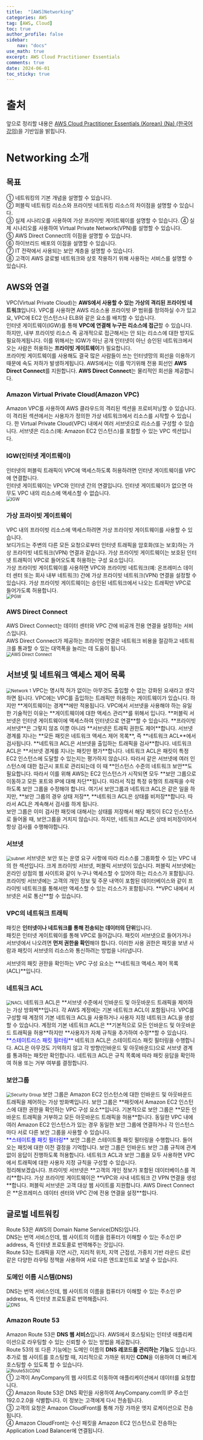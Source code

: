 ```yaml
---
title:  "[AWS]Networking"
categories: AWS
tag: [AWS, Cloud]
toc: true
author_profile: false
sidebar:
    nav: "docs"
use_math: true
excerpt: AWS Cloud Practitioner Essentials
comments: true
date: 2024-06-01
toc_sticky: true
---
```



# 출처
앞으로 정리할 내용은 [AWS Cloud Practitioner Essentials (Korean) (Na) (한국어 강의)](https://explore.skillbuilder.aws/learn/course/13522/play/107682/aws-cloud-practitioner-essentials-korean-na-hangug-eo-gang-ui)을 기반임을 밝힙니다.   

# Networking 소개

## 목표
① 네트워킹의 기본 개념을 설명할 수 있습니다.   
② 퍼블릭 네트워킹 리소스와 프라이빗 네트워킹 리소스의 차이점을 설명할 수 있습니다.   
③ 실제 시나리오를 사용하여 가상 프라이빗 게이트웨이를 설명할 수 있습니다. 
④ 실제 시나리오를 사용하여 Virtual Private Network(VPN)를 설명할 수 있습니다.   
⑤ AWS Direct Connect의 이점을 설명할 수 있습니다.    
⑥ 하이브리드 배포의 이점을 설명할 수 있습니다.    
⑦ IT 전략에서 사용되는 보안 계층을 설명할 수 있습니다.   
⑧ 고객이 AWS 글로벌 네트워크와 상호 작용하기 위해 사용하는 서비스를 설명할 수 있습니다.


## AWS와 연결
VPC(Virtual Private Cloud)는 **AWS에서 사용할 수 있는 가상의 격리된 프라이빗 네트워크**입니다. VPC를 사용하면 AWS 리소스용 프라이빗 IP 범위를 정의하실 수가 있고요, VPC에 EC2 인스턴스나 ELB와 같은 요소를 배치할 수 있습니다.   
인터넷 게이트웨이(IGW)를 통해 **VPC에 연결해 누구든 리소스에 접근**할 수 있습니다. 하지만, 내부 프라이빗 리소스 즉 공개적으로 접근해서는 안 되는 리소스에 대한 방지도 필요하게됩니다. 이를 위해서는 IGW가 아닌 공개 인터넷이 아닌 승인된 네트워크에서 오는 사람은 허용하는 **프라이빗 게이트웨이**가 필요합니다.    
프라이빗 게이트웨이를 사용해도 결국 많은 사람들이 쓰는 인터넷망의 회선을 이용하기 때문에 속도 저하가 발생하게됩니다. AWS에서는 이를 막기위해 전용 회선인 **AWS Direct Connect**를 지원합니다. **AWS Direct Connect**는 물리적인 회선을 제공합니다.   

### Amazon Virtual Private Cloud(Amazon VPC)
Amazon VPC를 사용하여 AWS 클라우드의 격리된 섹션을 프로비저닝할 수 있습니다. 이 격리된 섹션에서는 사용자가 정의한 가상 네트워크에서 리소스를 시작할 수 있습니다. 한 Virtual Private Cloud(VPC) 내에서 여러 서브넷으로 리소스를 구성할 수 있습니다. 서브넷은 리소스(예: Amazon EC2 인스턴스)를 포함할 수 있는 VPC 섹션입니다.   

### IGW(인터넷 게이트웨이)
인터넷의 퍼블릭 트래픽이 VPC에 액세스하도록 허용하려면 인터넷 게이트웨이를 VPC에 연결합니다.   
인터넷 게이트웨이는 VPC와 인터넷 간의 연결입니다. 인터넷 게이트웨이가 없으면 아무도 VPC 내의 리소스에 액세스할 수 없습니다.   
<img src="../../../assets/images/AWS Cloud Practitioner/2024-06-01-Networking/IGW.png" alt="IGW" style="zoom:80%;" />    

### 가상 프라이빗 게이트웨이
VPC 내의 프라이빗 리소스에 액세스하려면 가상 프라이빗 게이트웨이를 사용할 수 있습니다.   
보디가드는 주변의 다른 모든 요청으로부터 인터넷 트래픽을 암호화(또는 보호)하는 가상 프라이빗 네트워크(VPN) 연결과 같습니다. 가상 프라이빗 게이트웨이는 보호된 인터넷 트래픽이 VPC로 들어오도록 허용하는 구성 요소입니다.   
가상 프라이빗 게이트웨이를 사용하면 VPC와 프라이빗 네트워크(예: 온프레미스 데이터 센터 또는 회사 내부 네트워크) 간에 가상 프라이빗 네트워크(VPN) 연결을 설정할 수 있습니다. 가상 프라이빗 게이트웨이는 승인된 네트워크에서 나오는 트래픽만 VPC로 들어가도록 허용합니다.   
<img src="../../../assets/images/AWS Cloud Practitioner/2024-06-01-Networking/PGW.png" alt="PGW" style="zoom:80%;" />    

### AWS Direct Connect
AWS Direct Connect는 데이터 센터와 VPC 간에 비공개 전용 연결을 설정하는 서비스입니다.   
AWS Direct Connect가 제공하는 프라이빗 연결은 네트워크 비용을 절감하고 네트워크를 통과할 수 있는 대역폭을 늘리는 데 도움이 됩니다.   
<img src="../../../assets/images/AWS Cloud Practitioner/2024-06-01-Networking/AWS Direct Connect.png" alt="AWS Direct Connect" style="zoom:80%;" />    

## 서브넷 및 네트워크 액세스 제어 목록
<img src="../../../assets/images/AWS Cloud Practitioner/2024-06-01-Networking/Network 1.png" alt="Network 1" style="zoom:80%;" />    
VPC는 명시적 허가 없이는 아무것도 출입할 수 없는 강화된 요새라고 생각하면 됩니다. VPC에는 VPC를 출입하는 트래픽만 허용하는 게이트웨이가 있습니다. 하지만 **게이트웨이는 경계**에만 적용됩니다.   
VPC에서 서브넷을 사용해야 하는 유일한 기술적인 이유는 **게이트웨이에 대한 액세스 관리**를 위해서 입니다. **퍼블릭 서브넷은 인터넷 게이트웨이에 액세스하여 인터넷으로 연결**할 수 있습니다. **프라이빗 서브넷**은 그렇지 않죠 이뿐 아니라 **서브넷은 트래픽 권한도 제어**합니다.   
서브넷 경계를 지나는 **모든 패킷은 네트워크 액세스 제어 목록**, 즉 **네트워크 ACL**에서 검사됩니다. **네트워크 ACL은 서브넷을 출입하는 트래픽을 검사**합니다. 네트워크 ACL은 **서브넷 경계를 지나는 패킷만 평가**합니다. 네트워크 ACL은 패킷이 특정 EC2 인스턴스에 도달할 수 있는지는 평가하지 않습니다. 따라서 같은 서브넷에 여러 인스턴스에 대한 접근시 포트로 관리되는데 이 때 **인스턴스 수준의 네트워크 보안**도 필요합니다. 따라서 이를 위해 AWS는 EC2 인스턴스가 시작되면 모두 **보안 그룹으로 이동하고 모든 포트와 IP에 대해 차단**됩니다. 따라서 직접 특정 유형의 트래픽을 수락하도록 보안 그룹을 수정해야 합니다.   
여기서 보안그룹과 네트워크 ACL은 같은 일을 하지만, **보안 그룹의 경우 상태 저장**, **네트워크 ACL은 상태를 비저장**합니다. 따라서 ACL은 계속해서 검사를 하게 됩니다.    
<br>   
보안 그룹은 이미 검사한 패킷에 대해서는 상태를 저장해서 해당 패킷이 EC2 인스턴스로 들어올 때, 보안그룹을 거치지 않습니다. 하지만, 네트워크 ACL은 상태 비저장이어서 항상 검사를 수행해야합니다.   

### 서브넷   
<img src="../../../assets/images/AWS Cloud Practitioner/2024-06-01-Networking/subnet.png" alt="subnet" style="zoom:80%;" />    
서브넷은 보안 또는 운영 요구 사항에 따라 리소스를 그룹화할 수 있는 VPC 내의 한 섹션입니다. 크게 프라이빗 서브넷, 퍼블릭 서브넷이 있습니다.   
퍼블릭 서브넷에는 온라인 상점의 웹 사이트와 같이 누구나 액세스할 수 있어야 하는 리소스가 포함됩니다.   
프라이빗 서브넷에는 고객의 개인 정보 및 주문 내역이 포함된 데이터베이스와 같이 프라이빗 네트워크를 통해서만 액세스할 수 있는 리소스가 포함됩니다.    
**VPC 내에서 서브넷은 서로 통신**할 수 있습니다.    

### VPC의 네트워크 트래픽
패킷은 **인터넷이나 네트워크를 통해 전송되는 데이터의 단위**입니다.   
패킷은 인터넷 게이트웨이를 통해 VPC로 들어갑니다. 패킷이 서브넷으로 들어가거나 서브넷에서 나오려면 **먼저 권한을 확인**해야 합니다. 이러한 사용 권한은 패킷을 보낸 사람과 패킷이 서브넷의 리소스와 통신하려는 방법을 나타냅니다.   

서브넷의 패킷 권한을 확인하는 VPC 구성 요소는 **네트워크 액세스 제어 목록(ACL)**입니다.   

### 네트워크 ACL
<img src="../../../assets/images/AWS Cloud Practitioner/2024-06-01-Networking/NACL.png" alt="NACL" style="zoom:80%;" />    
네트워크 ACL은 **서브넷 수준에서 인바운드 및 아웃바운드 트래픽을 제어하는 가상 방화벽**입니다.   
각 AWS 계정에는 기본 네트워크 ACL이 포함됩니다. VPC를 구성할 때 계정의 기본 네트워크 ACL을 사용하거나 사용자 지정 네트워크 ACL을 생성할 수 있습니다.    
계정의 기본 네트워크 ACL은 **기본적으로 모든 인바운드 및 아웃바운드 트래픽을 허용**하지만 **사용자가 자체 규칙을 추가하여 수정**할 수 있습니다.   
<br>
<span style='color:blue'>**스테이트리스 패킷 필터링**</span>   
네트워크 ACL은 스테이트리스 패킷 필터링을 수행합니다. ACL은 아무것도 기억하지 않고 각 방향(인바운드 및 아웃바운드)으로 서브넷 경계를 통과하는 패킷만 확인합니다.    
네트워크 ACL은 규칙 목록에 따라 패킷 응답을 확인하여 허용 또는 거부 여부를 결정합니다.   

### 보안그룹
<img src="../../../assets/images/AWS Cloud Practitioner/2024-06-01-Networking/Security Group.png" alt="Security Group" style="zoom:80%;" />    
보안 그룹은 Amazon EC2 인스턴스에 대한 인바운드 및 아웃바운드 트래픽을 제어하는 가상 방화벽입니다.   
보안 그룹은 **패킷에서 Amazon EC2 인스턴스에 대한 권한을 확인하는 VPC 구성 요소**입니다.   
기본적으로 보안 그룹은 **모든 인바운드 트래픽을 거부하고 모든 아웃바운드 트래픽을 허용**합니다.   
동일한 VPC 내에 여러 Amazon EC2 인스턴스가 있는 경우 동일한 보안 그룹에 연결하거나 각 인스턴스마다 서로 다른 보안 그룹을 사용할 수 있습니다.   
<br>
<span style='color:blue'>**스테이트풀 패킷 필터링**</span>   
보안 그룹은 스테이트풀 패킷 필터링을 수행합니다. 들어오는 패킷에 대한 이전 결정을 기억합니다.   
보안 그룹은 인바운드 보안 그룹 규칙에 관계없이 응답이 진행하도록 허용합니다.   
네트워크 ACL과 보안 그룹을 모두 사용하면 VPC에서 트래픽에 대한 사용자 지정 규칙을 구성할 수 있습니다.   

<br>
정리해보겠습니다.   
프라이빗 서브넷은 **고객의 개인 정보가 포함된 데이터베이스를 격리**합니다.   
가상 프라이빗 게이트웨이은 **VPC와 사내 네트워크 간 VPN 연결을 생성**합니다.   
퍼블릭 서브넷은 고객 대상 웹 사이트를 지원합니다.   
AWS Direct Connect은 **온프레미스 데이터 센터와 VPC 간에 전용 연결을 설정**합니다.   

## 글로벌 네트워킹
Route 53은 AWS의 Domain Name Service(DNS)입니다.   
DNS는 번역 서비스인데, 웹 사이트의 이름을 컴퓨터가 이해할 수 있는 주소인 IP address, 즉 인터넷 프로토콜로 번역해주는 것입니다.    
Route 53는 트래픽을 지연 시간, 지리적 위치, 지역 근접성, 가중치 기반 라운드 로빈 같은 다양한 라우팅 정책을 사용하여 서로 다른 엔드포인트로 보낼 수 있습니다. 

### 도메인 이름 시스템(DNS)
DNS는 번역 서비스인데, 웹 사이트의 이름을 컴퓨터가 이해할 수 있는 주소인 IP address, 즉 인터넷 프로토콜로 번역해줍니다.   
<img src="../../../assets/images/AWS Cloud Practitioner/2024-06-01-Networking/DNS.png" alt="DNS" style="zoom:80%;" />    

### Amazon Route 53
Amazon Route 53은 **DNS 웹 서비스**입니다. AWS에서 호스팅되는 인터넷 애플리케이션으로 라우팅할 수 있는 신뢰할 수 있는 방법을 제공합니다.   
Route 53의 또 다른 기능에는 도메인 이름의 **DNS 레코드를 관리하는 기능**도 있습니다.   
추가로 웹 사이트를 호스팅할 때, 지리적으로 가까운 위치인 **CDN**을 이용하여 더 빠르게 호스팅할 수 있도록 할 수 있습니다.   
<img src="../../../assets/images/AWS Cloud Practitioner/2024-06-01-Networking/Route53(CDN).png" alt="Route53(CDN)" style="zoom:80%;" />    
① 고객이 AnyCompany의 웹 사이트로 이동하여 애플리케이션에서 데이터를 요청합니다.    
② Amazon Route 53은 DNS 확인을 사용하여 AnyCompany.com의 IP 주소인 192.0.2.0을 식별합니다. 이 정보는 고객에게 다시 전송됩니다.    
③ 고객의 요청은 Amazon CloudFront를 통해 가장 가까운 엣지 로케이션으로 전송됩니다.    
④ Amazon CloudFront는 수신 패킷을 Amazon EC2 인스턴스로 전송하는 Application Load Balancer에 연결됩니다.

